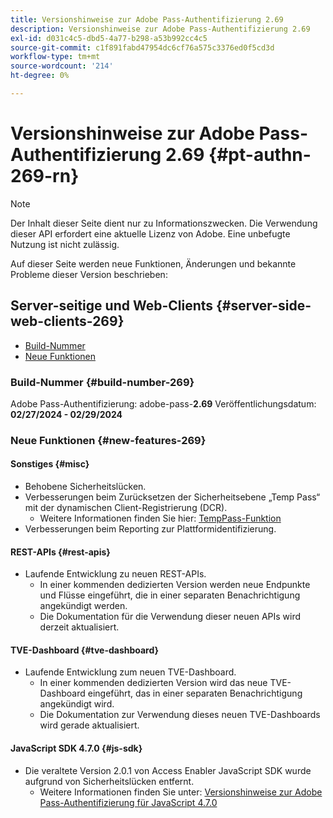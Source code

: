 ```yaml
---
title: Versionshinweise zur Adobe Pass-Authentifizierung 2.69
description: Versionshinweise zur Adobe Pass-Authentifizierung 2.69
exl-id: d031c4c5-dbd5-4a77-b298-a53b992cc4c5
source-git-commit: c1f891fabd47954dc6cf76a575c3376ed0f5cd3d
workflow-type: tm+mt
source-wordcount: '214'
ht-degree: 0%

---
```


# Versionshinweise zur Adobe Pass-Authentifizierung 2.69 {#pt-authn-269-rn}

>[!NOTE]
>
>Der Inhalt dieser Seite dient nur zu Informationszwecken. Die Verwendung dieser API erfordert eine aktuelle Lizenz von Adobe. Eine unbefugte Nutzung ist nicht zulässig.

Auf dieser Seite werden neue Funktionen, Änderungen und bekannte Probleme dieser Version beschrieben:

## Server-seitige und Web-Clients {#server-side-web-clients-269}

* [Build-Nummer](#build-number-269)
* [Neue Funktionen](#new-features-269)

### Build-Nummer {#build-number-269}

Adobe Pass-Authentifizierung: adobe-pass-**2.69**
Veröffentlichungsdatum: **02/27/2024 - 02/29/2024**

### Neue Funktionen {#new-features-269}

#### Sonstiges {#misc}

* Behobene Sicherheitslücken.
* Verbesserungen beim Zurücksetzen der Sicherheitsebene „Temp Pass“ mit der dynamischen Client-Registrierung (DCR).
   * Weitere Informationen finden Sie hier: [TempPass-Funktion](../integration-guide-programmers/features-premium/temporary-access/temp-pass-feature.md)
* Verbesserungen beim Reporting zur Plattformidentifizierung.

#### REST-APIs {#rest-apis}

* Laufende Entwicklung zu neuen REST-APIs.
   * In einer kommenden dedizierten Version werden neue Endpunkte und Flüsse eingeführt, die in einer separaten Benachrichtigung angekündigt werden.
   * Die Dokumentation für die Verwendung dieser neuen APIs wird derzeit aktualisiert.

#### TVE-Dashboard {#tve-dashboard}

* Laufende Entwicklung zum neuen TVE-Dashboard.
   * In einer kommenden dedizierten Version wird das neue TVE-Dashboard eingeführt, das in einer separaten Benachrichtigung angekündigt wird.
   * Die Dokumentation zur Verwendung dieses neuen TVE-Dashboards wird gerade aktualisiert.

#### JavaScript SDK 4.7.0 {#js-sdk}

* Die veraltete Version 2.0.1 von Access Enabler JavaScript SDK wurde aufgrund von Sicherheitslücken entfernt.
   * Weitere Informationen finden Sie unter: [Versionshinweise zur Adobe Pass-Authentifizierung für JavaScript 4.7.0](authn-rn-javascript-470.md)
